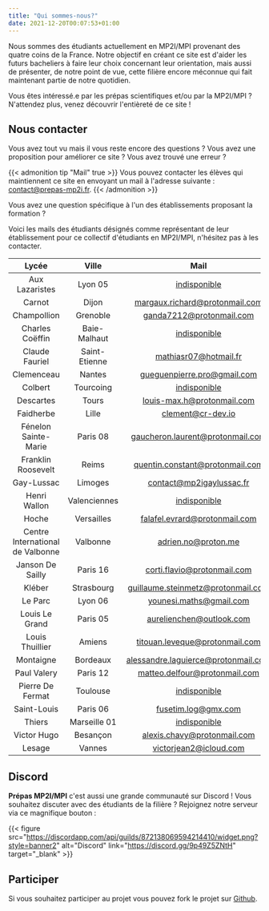 ```yaml
---
title: "Qui sommes-nous?"
date: 2021-12-20T00:07:53+01:00
---
```


Nous sommes des étudiants actuellement en MP2I/MPI provenant des quatre coins de la France. Notre objectif en créant ce site est d'aider les futurs bacheliers à faire leur choix concernant leur orientation, mais aussi de présenter, de notre point de vue, cette filière encore méconnue qui fait maintenant partie de notre quotidien.

Vous êtes intéressé.e par les prépas scientifiques et/ou par la MP2I/MPI ? N'attendez plus, venez découvrir l'entièreté de ce site !

## Nous contacter

Vous avez tout vu mais il vous reste encore des questions ?
Vous avez une proposition pour améliorer ce site ? Vous avez trouvé une erreur ?

{{< admonition tip "Mail" true >}}
Vous pouvez contacter les élèves qui maintiennent ce site en envoyant un mail à l'adresse suivante :
[contact@prepas-mp2i.fr](mailto:contact@prepas-mp2i.fr).
{{< /admonition >}}

Vous avez une question spécifique à l'un des établissements proposant la formation ?

Voici les mails des étudiants désignés comme représentant de leur établissement pour ce collectif d'étudiants en MP2I/MPI, n'hésitez pas à les contacter.

|         Lycée          |     Ville     |      Mail     |
|:----------------------:|:-------------:|:-------------:|
| Aux Lazaristes | Lyon 05 | [indisponible](mailto:)
| Carnot | Dijon | [margaux.richard@protonmail.com](mailto:margaux.richard@protonmail.com)
| Champollion | Grenoble | [ganda7212@protonmail.com](mailto:ganda7212@protonmail.com)
| Charles Coëffin | Baie-Malhaut  | [indisponible](mailto:)
| Claude Fauriel | Saint-Etienne | [mathiasr07@hotmail.fr](mailto:mathiasr07@hotmail.fr)
| Clemenceau | Nantes | [gueguenpierre.pro@gmail.com](mailto:gueguenpierre.pro@gmail.com)
| Colbert | Tourcoing | [indisponible](mailto:)
| Descartes | Tours | [louis-max.h@protonmail.com](mailto:louis-max.h@protonmail.com)
| Faidherbe | Lille | [clement@cr-dev.io](mailto:clement@cr-dev.io)
| Fénelon Sainte-Marie | Paris 08 | [gaucheron.laurent@protonmail.com](mailto:gaucheron.laurent@protonmail.com)
| Franklin Roosevelt | Reims | [quentin.constant@protonmail.com](mailto:quentin.constant@protonmail.com)
| Gay-Lussac | Limoges | [contact@mp2igaylussac.fr](mailto:contact@mp2igaylussac.fr)
| Henri Wallon | Valenciennes | [indisponible](mailto:)
| Hoche | Versailles | [falafel.evrard@protonmail.com](mailto:falafel.evrard@protonmail.com)
| Centre International de Valbonne | Valbonne | [adrien.no@proton.me](mailto:adrien.no@proton.me)
| Janson De Sailly | Paris 16 | [corti.flavio@protonmail.com](mailto:corti.flavio@protonmail.com)
| Kléber | Strasbourg | [guillaume.steinmetz@protonmail.com](mailto:guillaume.steinmetz@protonmail.com)
| Le Parc | Lyon 06 | [younesi.maths@gmail.com](mailto:younesi.maths@gmail.com)
| Louis Le Grand | Paris 05 | [aurelienchen@outlook.com](mailto:aurelienchen@outlook.com)
| Louis Thuillier | Amiens | [titouan.leveque@protonmail.com](mailto:titouan.leveque@protonmail.com)
| Montaigne | Bordeaux | [alessandre.laguierce@protonmail.com](mailto:alessandre.laguierce@protonmail.com)
| Paul Valery | Paris 12 | [matteo.delfour@protonmail.com](mailto:matteo.delfour@protonmail.com)
| Pierre De Fermat | Toulouse | [indisponible](mailto:)
| Saint-Louis | Paris 06 | [fusetim.log@gmx.com](mailto:fusetim.log@gmx.com)
| Thiers | Marseille 01 | [indisponible](mailto:)
| Victor Hugo | Besançon | [alexis.chavy@protonmail.com](mailto:alexis.chavy@protonmail.com)
| Lesage | Vannes | [victorjean2@icloud.com](mailto:victorjean2@icloud.com)

## Discord

**Prépas MP2I/MPI** c'est aussi une grande communauté sur Discord !
Vous souhaitez discuter avec des étudiants de la filière ?
Rejoignez notre serveur via ce magnifique bouton :

{{< figure src="<https://discordapp.com/api/guilds/872138069594214410/widget.png?style=banner2>" alt="Discord" link="<https://discord.gg/9p49Z5ZNtH>" target="_blank" >}}

## Participer

Si vous souhaitez participer au projet vous pouvez fork le projet sur [Github](https://github.com/prepas-mp2i/prepas-mp2i.fr).
